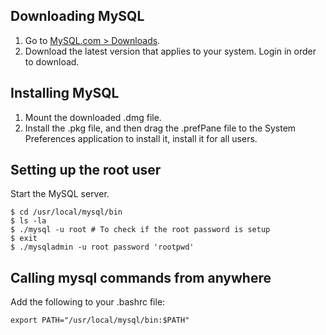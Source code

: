 ## Downloading MySQL

1. Go to [MySQL.com > Downloads](http://www.mysql.com/downloads/mysql/).
2. Download the latest version that applies to your system. Login in order to download.

## Installing MySQL

1. Mount the downloaded .dmg file.
2. Install the .pkg file, and then drag the .prefPane file to the System Preferences application to install it, install it for all users.

## Setting up the root user

Start the MySQL server.

`$ cd /usr/local/mysql/bin`<br />
`$ ls -la`<br />
`$ ./mysql -u root # To check if the root password is setup`<br />
`$ exit`<br />
`$ ./mysqladmin -u root password 'rootpwd'`

## Calling mysql commands from anywhere

Add the following to your .bashrc file:

    export PATH="/usr/local/mysql/bin:$PATH"
